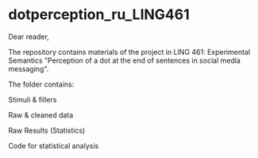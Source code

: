 # dotperception_ru_LING461
Dear reader,

The repository contains materials of the project in LING 461: Experimental Semantics "Perception of a dot at the end of sentences in social media messaging".

The folder contains:

Stimuli & fillers

Raw & cleaned data

Raw Results (Statistics)

Code for statistical analysis
